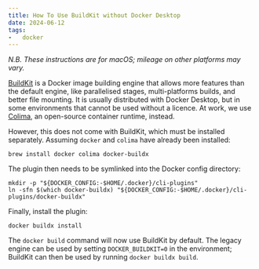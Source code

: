 ```yaml
---
title: How To Use BuildKit without Docker Desktop
date: 2024-06-12
tags:
-   docker
---
```


*N.B. These instructions are for macOS;
mileage on other platforms may vary.*

[BuildKit](https://docs.docker.com/build/buildkit/)
is a Docker image building engine
that allows more features than the default engine,
like parallelised stages, multi-platforms builds, and better file mounting.
It is usually distributed with Docker Desktop,
but in some environments that cannot be used without a licence.
At work, we use [Colima](https://github.com/abiosoft/colima),
an open-source container runtime,
instead.

However, this does not come with BuildKit,
which must be installed separately.
Assuming `docker` and `colima` have already been installed:

```shell
brew install docker colima docker-buildx
```

The plugin then needs to be symlinked
into the Docker config directory:

```shell
mkdir -p "${DOCKER_CONFIG:-$HOME/.docker}/cli-plugins"
ln -sfn $(which docker-buildx) "${DOCKER_CONFIG:-$HOME/.docker}/cli-plugins/docker-buildx"
```

Finally, install the plugin:

```shell
docker buildx install
```

The `docker build` command will now use BuildKit by default.
The legacy engine can be used by setting `DOCKER_BUILDKIT=0` in the environment;
BuildKit can then be used by running `docker buildx build`.
